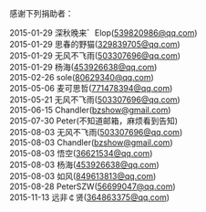 感谢下列捐助者：

2015-01-29 深秋晚来゛Elop(539820986@qq.com)  
2015-01-29 思春的野猫(329839705@qq.com)  
2015-01-29 无风不飞雨(503307696@qq.com)  
2015-01-29 杨海(453926638@qq.com)  
2015-02-26 sole(80629340@qq.com)  
2015-05-06 麦可思哲(771478394@qq.com)    
2015-05-21 无风不飞雨(503307696@qq.com)    
2015-06-15 Chandler(bzshow@gmail.com)   
2015-07-30 Peter(不知道邮箱，麻烦看到告知)  
2015-08-03 无风不飞雨(503307696@qq.com)  
2015-08-03 Chandler(bzshow@gmail.com)  
2015-08-03 悟空(36621534@qq.com)   
2015-08-03 杨海(453926638@qq.com)  
2015-08-03 如风(849613813@qq.com)  
2015-08-28 PeterSZW(56699047@qq.com)  
2015-11-13 远非￠贤(364863375@qq.com)  